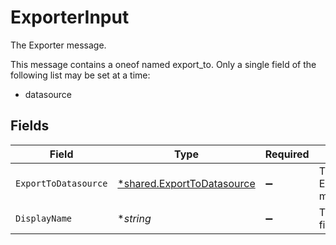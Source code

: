 # ExporterInput

The Exporter message.

This message contains a oneof named export_to. Only a single field of the following list may be set at a time:
  - datasource



## Fields

| Field                                                                          | Type                                                                           | Required                                                                       | Description                                                                    |
| ------------------------------------------------------------------------------ | ------------------------------------------------------------------------------ | ------------------------------------------------------------------------------ | ------------------------------------------------------------------------------ |
| `ExportToDatasource`                                                           | [*shared.ExportToDatasource](../../../pkg/models/shared/exporttodatasource.md) | :heavy_minus_sign:                                                             | The ExportToDatasource message.                                                |
| `DisplayName`                                                                  | **string*                                                                      | :heavy_minus_sign:                                                             | The displayName field.                                                         |